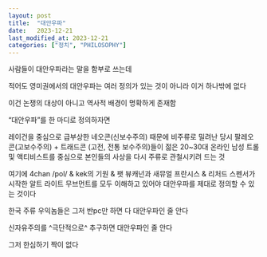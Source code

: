 ```yaml
---
layout: post
title:  "대안우파"
date:   2023-12-21
last_modified_at: 2023-12-21
categories: ["정치", "PHILOSOPHY"]
---
```


사람들이 대안우파라는 말을 함부로 쓰는데

적어도 영미권에서의 대안우파는 여러 정의가 있는 것이 아니라 이거 하나밖에 없다

이건 논쟁의 대상이 아니고 역사적 배경이 명확하게 존재함

“대안우파”를 한 마디로 정의하자면

레이건을 중심으로 급부상한 네오콘(신보수주의) 때문에 비주류로 밀려난 당시 팔레오콘(고보수주의) + 트래드콘 (고전, 전통 보수주의)들이 젊은 20~30대 온라인 남성 트롤 및 액티비스트를 중심으로 본인들의 사상을 다시 주류로 관철시키려 드는 것 

여기에 4chan /pol/ & kek의 기원 & 팻 뷰캐넌과 새뮤얼 프란시스 & 리처드 스펜서가 시작한 알트 라이트 무브먼트를 모두 이해하고 있어야 대안우파를 제대로 정의할 수 있는 것이다

한국 주류 우익놈들은 그저 반pc만 하면 다 대안우파인 줄 안다

신자유주의를 ^극단적으로^ 추구하면 대안우파인 줄 안다

그저 한심하기 짝이 없다